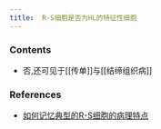 ```yaml
---
title:  R-S细胞是否为HL的特征性细胞
--- 
```


### Contents
- 否,还可见于[[传单]]与[[结缔组织病]]
### References
- [如何记忆典型的R-S细胞的病理特点](/如何记忆典型的R-S细胞的病理特点)
